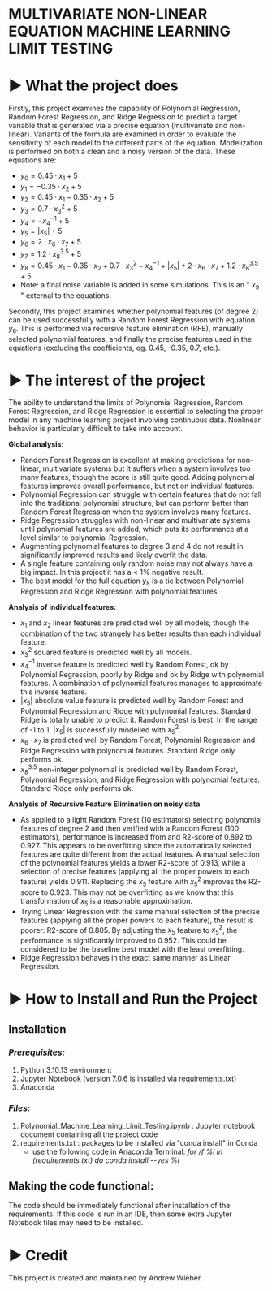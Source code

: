 # MULTIVARIATE NON-LINEAR EQUATION MACHINE LEARNING LIMIT TESTING

# ► What the project does

Firstly, this project examines the capability of Polynomial Regression, Random Forest Regression, and Ridge Regression to predict a target variable that is generated via a precise equation (multivariate and non-linear). Variants of the formula are examined in order to evaluate the sensitivity of each model to the different parts of the equation. Modelization is performed on both a clean and a noisy version of the data. These equations are:
- $y_0 = 0.45 \cdot x_1 + 5$<br>
- $y_1 = -0.35 \cdot x_2 + 5$<br>
- $y_2 = 0.45 \cdot x_1 - 0.35 \cdot x_2 + 5$<br>
- $y_3 = 0.7 \cdot x_3^2 + 5$<br>
- $y_4 = - x_4^{-1} + 5$<br>
- $y_5 = |x_5| + 5$<br>
- $y_6 = 2 \cdot x_6 \cdot x_7 + 5$<br>
- $y_7 = 1.2 \cdot x_8^{3.5} + 5$<br>
- $y_8 = 0.45 \cdot x_1 - 0.35 \cdot x_2 + 0.7 \cdot x_3^2 - x_4^{-1} + |x_5| + 2 \cdot  x_6 \cdot x_7 + 1.2 \cdot x_8^{3.5} + 5$
- Note: a final noise variable is added in some simulations. This is an " $x_9$ " external to the equations.

Secondly, this project examines whether polynomial features (of degree 2) can be used successfully with a Random Forest Regression with equation $y_6$. This is performed via recursive feature elimination (RFE), manually selected polynomial features, and finally the precise features used in the equations (excluding the coefficients, eg. 0.45, -0.35, 0.7, etc.).

# ► The interest of the project

The ability to understand the limits of Polynomial Regression, Random Forest Regression, and Ridge Regression is essential to selecting the proper model in any machine learning project involving continuous data. Nonlinear behavior is particularly difficult to take into account.

**Global analysis:**
- Random Forest Regression is excellent at making predictions for non-linear, multivariate systems but it suffers when a system involves too many features, though the score is still quite good. Adding polynomial features improves overall performance, but not on individual features.
- Polynomial Regression can struggle with certain features that do not fall into the traditional polynomial structure, but can perform better than Random Forest Regression when the system involves many features.
- Ridge Regression struggles with non-linear and multivariate systems until polynomial features are added, which puts its performance at a level similar to polynomial Regression.
- Augmenting polynomial features to degree 3 and 4 do not result in significantly improved results and likely overfit the data.
- A single feature containing only random noise may not always have a big impact. In this project it has a < 1% negative result.
- The best model for the full equation $y_8$ is a tie between Polynomial Regression and Ridge Regression with polynomial features. 

**Analysis of individual features:**
- $x_1$ and $x_2$ linear features are predicted well by all models, though the combination of the two strangely has better results than each individual feature.
- $x_3^2$ squared feature is predicted well by all models.
- $x_4^{-1}$ inverse feature is predicted well by Random Forest, ok by Polynomial Regression, poorly by Ridge and ok by Ridge with polynomial features. A combination of polynomial features manages to approximate this inverse feature.
- $|x_5|$ absolute value feature is predicted well by Random Forest and Polynomial Regression and Ridge with polynomial features. Standard Ridge is totally unable to predict it. Random Forest is best. In the range of -1 to 1, $|x_5|$ is successfully modelled with $x_5^2$.
- $x_6 \cdot x_7$ is predicted well by Random Forest, Polynomial Regression and Ridge Regression with polynomial features. Standard Ridge only performs ok.
- $x_8^{3.5}$ non-integer polynomial is predicted well by Random Forest, Polynomial Regression, and Ridge Regression with polynomial features. Standard Ridge only performs ok.

**Analysis of Recursive Feature Elimination on noisy data**
- As applied to a light Random Forest (10 estimators) selecting polynomial features of degree 2 and then verified with a Random Forest (100 estimators), performance is increased from and R2-score of 0.892 to 0.927. This appears to be overfitting since the automatically selected features are quite different from the actual features. A manual selection of the polynomial features yields a lower R2-score of 0.913, while a selection of precise features (applying all the proper powers to each feature) yields 0.911. Replacing the $x_5$ feature with $x_5^2$ improves the R2-score to 0.923. This may not be overfitting as we know that this transformation of $x_5$ is a reasonable approximation.
- Trying Linear Regression with the same manual selection of the precise features (applying all the proper powers to each feature), the result is poorer: R2-score of 0.805. By adjusting the $x_5$ feature to $x_5^2$, the performance is significantly improved to 0.952. This could be considered to be the baseline best model with the least overfitting.
- Ridge Regression behaves in the exact same manner as Linear Regression.

# ► How to Install and Run the Project

## Installation

### *Prerequisites:*
1.	Python 3.10.13 environment
2.	Jupyter Notebook (version 7.0.6 is installed via requirements.txt)
3.	Anaconda
   
### *Files:*
1.	Polynomial_Machine_Learning_Limit_Testing.ipynb : Jupyter notebook document containing all the project code
2.	requirements.txt : packages to be installed via "conda install" in Conda
     -	use the following code in Anaconda Terminal: *for /f %i in (requirements.txt) do conda install --yes %i*

## Making the code functional:
The code should be immediately functional after installation of the requirements. If this code is run in an IDE, then some extra Jupyter Notebook files may need to be installed.

# ► Credit
This project is created and maintained by Andrew Wieber.
